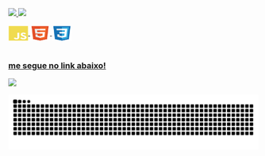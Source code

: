 <div>
  <a href="https://github.com/jonassouza1">
  <img height="180em" src="https://github-readme-stats.vercel.app/api?username=jonassouza1&show_icons=true&theme=tokyonight&include_all_commits=true&count_private=true"/>
  <img height="180em" src="https://github-readme-stats.vercel.app/api/top-langs/?username=jonassouza1&layout=compact&langs_count=6&theme=tokyonight"/>
</div>
<div style="display: inline_block"><br>
  <img align="center" alt="Js" height="30" width="40" src="https://raw.githubusercontent.com/devicons/devicon/master/icons/javascript/javascript-plain.svg ">
  <img align="center" alt="HTML" height="30" width="40" src="https://raw.githubusercontent.com/devicons/devicon/master/icons/html5/html5-original.svg ">
  <img align="center" alt="CSS" height="30" width="40" src="https://raw.githubusercontent.com/devicons/devicon/master/icons/css3/css3-original.svg ">
</div>
 
 <br>
 
  ###  me segue no link abaixo!
 
<div>
  
  
 
 
  <a href="https://www.linkedin.com/in/jonas-souza-7b4948268?lipi=urn%3Ali%3Apage%3Ad_flagship3_profile_view_base_contact_details%3B6By8ukLEQPOcaT671G6wcQ%3D%3D" target="_blank"><img src="https://img.shields.io/badge/-LinkedIn-%230077B5?style= for-the-badge&logo=linkedin&logoColor=white" target="_blank"></a>
 
![snake gif](https://github.com/jonassouza1/jonassouza1/blob/output/github-contribution-grid-snake.svg)

</div>

